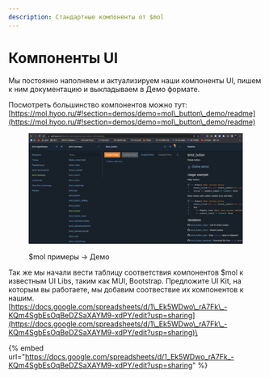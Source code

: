 ```yaml
---
description: Стандартные компоненты от $mol
---
```


# Компоненты UI

Мы постоянно наполняем и актуализируем наши компоненты UI, пишем к ним документацию и выкладываем в Демо формате.

Посмотреть большинство компонентов можно тут: [https://mol.hyoo.ru/#!section=demos/demo=mol\_button\_demo/readme](https://mol.hyoo.ru/#!section=demos/demo=mol\_button\_demo/readme)

<figure><img src="../.gitbook/assets/image (1) (2).png" alt=""><figcaption><p>$mol примеры -> Демо</p></figcaption></figure>

Так же мы начали вести таблицу соответствия компонентов $mol к известным UI Libs, таким как MUI, Bootstrap. Предложите UI Kit, на которым вы работаете, мы добавим соотвествие их компонентов к нашим. \
[https://docs.google.com/spreadsheets/d/1\_Ek5WDwo\_rA7Fk\_-KQm4SgbEsOqBeDZSaXAYM9-xdPY/edit?usp=sharing](https://docs.google.com/spreadsheets/d/1\_Ek5WDwo\_rA7Fk\_-KQm4SgbEsOqBeDZSaXAYM9-xdPY/edit?usp=sharing)\


{% embed url="https://docs.google.com/spreadsheets/d/1_Ek5WDwo_rA7Fk_-KQm4SgbEsOqBeDZSaXAYM9-xdPY/edit?usp=sharing" %}
